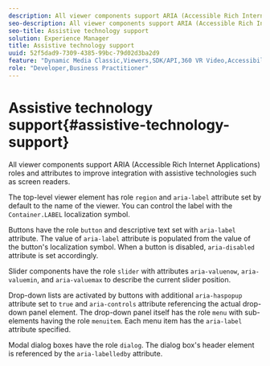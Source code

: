 ```yaml
---
description: All viewer components support ARIA (Accessible Rich Internet Applications) roles and attributes to improve integration with assistive technologies such as screen readers.
seo-description: All viewer components support ARIA (Accessible Rich Internet Applications) roles and attributes to improve integration with assistive technologies such as screen readers.
seo-title: Assistive technology support
solution: Experience Manager
title: Assistive technology support
uuid: 52f5dad9-7309-4385-99bc-79d02d3ba2d9
feature: "Dynamic Media Classic,Viewers,SDK/API,360 VR Video,Accessibility"
role: "Developer,Business Practitioner"
---
```


# Assistive technology support{#assistive-technology-support}

All viewer components support ARIA (Accessible Rich Internet Applications) roles and attributes to improve integration with assistive technologies such as screen readers.

The top-level viewer element has role `region` and `aria-label` attribute set by default to the name of the viewer. You can control the label with the `Container.LABEL` localization symbol.

Buttons have the role `button` and descriptive text set with `aria-label` attribute. The value of `aria-label` attribute is populated from the value of the button's localization symbol. When a button is disabled, `aria-disabled` attribute is set accordingly.

Slider components have the role `slider` with attributes `aria-valuenow`, `aria-valuemin`, and `aria-valuemax` to describe the current slider position.

Drop-down lists are activated by buttons with additional `aria-haspopup` attribute set to `true` and `aria-controls` attribute referencing the actual drop-down panel element. The drop-down panel itself has the role `menu` with sub-elements having the role `menuitem`. Each menu item has the `aria-label` attribute specified.

Modal dialog boxes have the role `dialog`. The dialog box's header element is referenced by the `aria-labelledby` attribute. 
